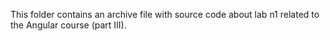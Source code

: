 This folder contains an archive file with source code about lab n1 related to the Angular course (part III).
